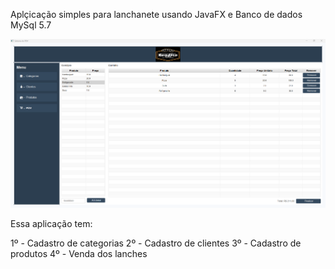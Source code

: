 Aplçicação simples para lanchanete usando JavaFX e Banco de dados MySql 5.7

<img src="/tela-aplicação-lanchonete.png">

Essa aplicação tem:

1º - Cadastro de categorias
2º - Cadastro de clientes
3º - Cadastro de produtos
4º - Venda dos lanches
